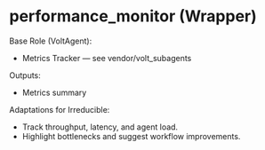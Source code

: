 # performance_monitor (Wrapper)

Base Role (VoltAgent):
- Metrics Tracker — see vendor/volt_subagents

Outputs:
- Metrics summary

Adaptations for Irreducible:
- Track throughput, latency, and agent load.
- Highlight bottlenecks and suggest workflow improvements.

